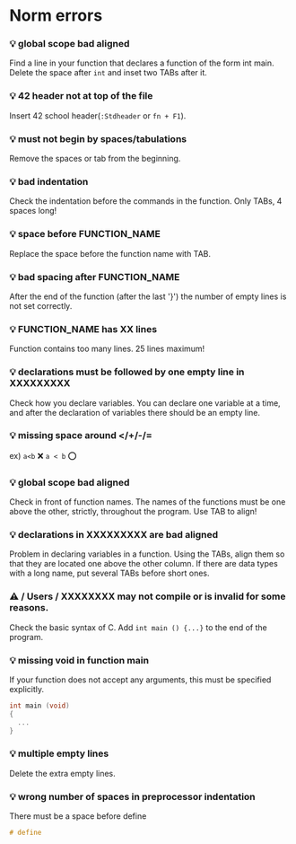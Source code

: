 # Norm errors

### :bulb: global scope bad aligned

Find a line in your function that declares a function of the form int main. Delete the space after `int` and inset two TABs after it.



### :bulb: 42 header not at top of the file

Insert 42 school header(`:Stdheader` or `fn + F1`).



### :bulb: must not begin by spaces/tabulations

Remove the spaces or tab from the beginning. 



### :bulb: bad indentation

Check the indentation before the commands in the function. Only TABs, 4 spaces long! 



### :bulb: space before FUNCTION_NAME

Replace the space before the function name with TAB.



### :bulb: bad spacing after FUNCTION_NAME

After the end of the function (after the last '}') the number of empty lines is not set correctly. 



### :bulb: FUNCTION_NAME has XX lines

Function contains too many lines. 25 lines maximum!



### :bulb: declarations must be followed by one empty line in XXXXXXXXX

Check how you declare variables. You can declare one variable at a time, and after the declaration of variables there should be an empty line. 



### :bulb: missing space around </+/-/=

ex) `a<b` :x:	`a < b` :o:



### :bulb: global scope bad aligned

Check in front of function names. The names of the functions must be one above the other, strictly, throughout the program. Use TAB to align!



### :bulb: declarations in XXXXXXXXX are bad aligned

Problem in declaring variables in a function. Using the TABs, align them so that they are located one above the other column. If there are data types with a long name, put several TABs before short ones.



### :warning: / Users / XXXXXXXX may not compile or is invalid for some reasons.

Check the basic syntax of C. Add `int main () {...}` to the end of the program.



### :bulb: missing void in function main

If your function does not accept any arguments, this must be specified explicitly. 

```c
int main (void)
{
  ...
}
```



### :bulb: multiple empty lines

Delete the extra empty lines.



### :bulb: wrong number of spaces in preprocessor indentation

There must be a space before define

```c
# define
```

